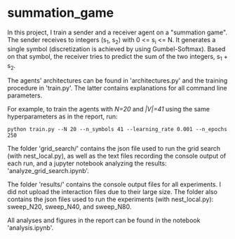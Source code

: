 # summation_game


In this project, I train a sender and a receiver agent on a "summation game". The sender receives to integers 
(s<sub>1</sub>, s<sub>2</sub>) with 0 <= s<sub>i</sub> <= N. It generates a single symbol (discretization is achieved 
by using Gumbel-Softmax). Based on that symbol, the receiver tries to predict the sum of the two integers, 
s<sub>1</sub> + s<sub>2</sub>.

The agents' architectures can be found in 'architectures.py' and the training procedure in 'train.py'. The latter 
contains explanations for all command line parameters.

For example, to train the agents with *N=20* and *|V|=41* using the same hyperparameters as in the report, run: 

    python train.py --N 20 --n_symbols 41 --learning_rate 0.001 --n_epochs 250 

The folder 'grid_search/' contains the json file used to run the grid search (with nest_local.py), as well as the text 
files recording the console output of each run, and a jupyter notebook analyzing the results: 
'analyze_grid_search.ipynb'.

The folder 'results/' contains the console output files for all experiments. I did not upload the interaction 
files due to their large size. The folder also contains the json files used to run 
the experiments (with nest_local.py): sweep_N20, sweep_N40, and sweep_N80. 

All analyses and figures in the report can be found in the notebook 'analysis.ipynb'. 


 